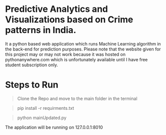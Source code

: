 # Predictive Analytics and Visualizations based on Crime patterns in India.
It a python based web application which runs Machine Learning algorithm in the back-end for prediction purposes.
Please note that the website given for this project may or may not work because it was hosted on pythonanywhere.com which is unfortunately available until I have free student subscription only.

# Steps to Run

> Clone the Repo and move to the main folder in the terminal

> pip install -r requirments.txt

> python mainUpdated.py

The application will be running on 127.0.0.1:8010